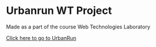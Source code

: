 # Urbanrun WT Project
Made as a part of the course Web Technologies Laboratory 

[Click here to go to UrbanRun](https://urbanrunn.000webhostapp.com/)
